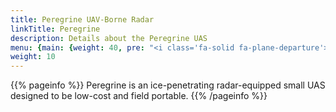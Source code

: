 ```yaml
---
title: Peregrine UAV-Borne Radar
linkTitle: Peregrine
description: Details about the Peregrine UAS
menu: {main: {weight: 40, pre: "<i class='fa-solid fa-plane-departure'></i>"}}
weight: 10
---
```


{{% pageinfo %}}
Peregrine is an ice-penetrating radar-equipped small UAS designed to be low-cost and field portable.
{{% /pageinfo %}}